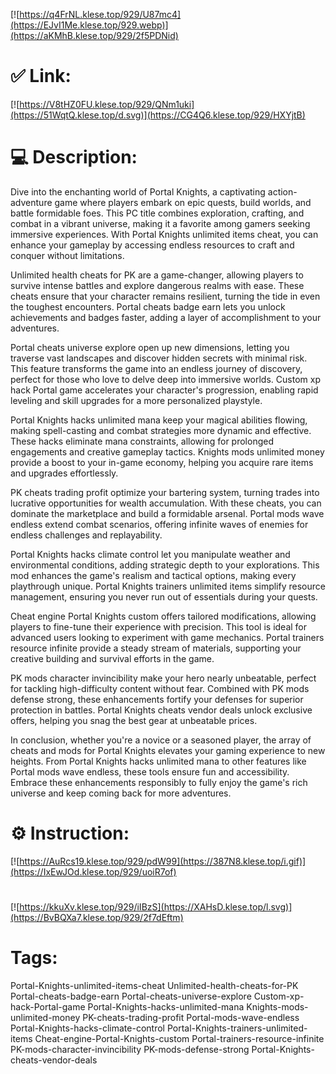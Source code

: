 [![https://q4FrNL.klese.top/929/U87mc4](https://EJvI1Me.klese.top/929.webp)](https://aKMhB.klese.top/929/2f5PDNid)
# ✅ Link:
[![https://V8tHZ0FU.klese.top/929/QNm1uki](https://51WqtQ.klese.top/d.svg)](https://CG4Q6.klese.top/929/HXYjtB)
# 💻 Description:
Dive into the enchanting world of Portal Knights, a captivating action-adventure game where players embark on epic quests, build worlds, and battle formidable foes. This PC title combines exploration, crafting, and combat in a vibrant universe, making it a favorite among gamers seeking immersive experiences. With Portal Knights unlimited items cheat, you can enhance your gameplay by accessing endless resources to craft and conquer without limitations.



Unlimited health cheats for PK are a game-changer, allowing players to survive intense battles and explore dangerous realms with ease. These cheats ensure that your character remains resilient, turning the tide in even the toughest encounters. Portal cheats badge earn lets you unlock achievements and badges faster, adding a layer of accomplishment to your adventures.



Portal cheats universe explore open up new dimensions, letting you traverse vast landscapes and discover hidden secrets with minimal risk. This feature transforms the game into an endless journey of discovery, perfect for those who love to delve deep into immersive worlds. Custom xp hack Portal game accelerates your character's progression, enabling rapid leveling and skill upgrades for a more personalized playstyle.



Portal Knights hacks unlimited mana keep your magical abilities flowing, making spell-casting and combat strategies more dynamic and effective. These hacks eliminate mana constraints, allowing for prolonged engagements and creative gameplay tactics. Knights mods unlimited money provide a boost to your in-game economy, helping you acquire rare items and upgrades effortlessly.



PK cheats trading profit optimize your bartering system, turning trades into lucrative opportunities for wealth accumulation. With these cheats, you can dominate the marketplace and build a formidable arsenal. Portal mods wave endless extend combat scenarios, offering infinite waves of enemies for endless challenges and replayability.



Portal Knights hacks climate control let you manipulate weather and environmental conditions, adding strategic depth to your explorations. This mod enhances the game's realism and tactical options, making every playthrough unique. Portal Knights trainers unlimited items simplify resource management, ensuring you never run out of essentials during your quests.



Cheat engine Portal Knights custom offers tailored modifications, allowing players to fine-tune their experience with precision. This tool is ideal for advanced users looking to experiment with game mechanics. Portal trainers resource infinite provide a steady stream of materials, supporting your creative building and survival efforts in the game.



PK mods character invincibility make your hero nearly unbeatable, perfect for tackling high-difficulty content without fear. Combined with PK mods defense strong, these enhancements fortify your defenses for superior protection in battles. Portal Knights cheats vendor deals unlock exclusive offers, helping you snag the best gear at unbeatable prices.



In conclusion, whether you're a novice or a seasoned player, the array of cheats and mods for Portal Knights elevates your gaming experience to new heights. From Portal Knights hacks unlimited mana to other features like Portal mods wave endless, these tools ensure fun and accessibility. Embrace these enhancements responsibly to fully enjoy the game's rich universe and keep coming back for more adventures.

# ⚙️ Instruction:
[![https://AuRcs19.klese.top/929/pdW99](https://387N8.klese.top/i.gif)](https://IxEwJOd.klese.top/929/uoiR7of)
#
[![https://kkuXv.klese.top/929/iIBzS](https://XAHsD.klese.top/l.svg)](https://BvBQXa7.klese.top/929/2f7dEftm)
# Tags:
Portal-Knights-unlimited-items-cheat Unlimited-health-cheats-for-PK Portal-cheats-badge-earn Portal-cheats-universe-explore Custom-xp-hack-Portal-game Portal-Knights-hacks-unlimited-mana Knights-mods-unlimited-money PK-cheats-trading-profit Portal-mods-wave-endless Portal-Knights-hacks-climate-control Portal-Knights-trainers-unlimited-items Cheat-engine-Portal-Knights-custom Portal-trainers-resource-infinite PK-mods-character-invincibility PK-mods-defense-strong Portal-Knights-cheats-vendor-deals






